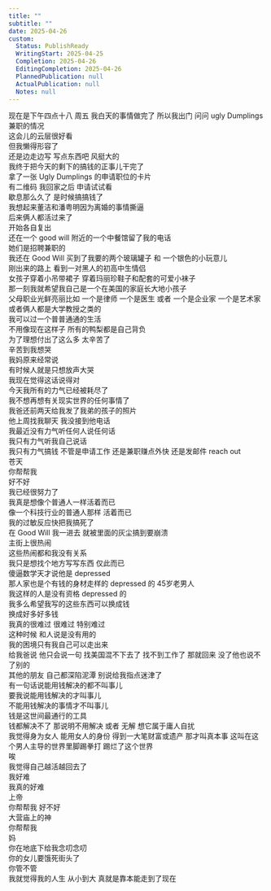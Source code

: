 ```yaml
---    
title: ""    
subtitle: ""    
date: 2025-04-26    
custom:    
  Status: PublishReady    
  WritingStart: 2025-04-25    
  Completion: 2025-04-26    
  EditingCompletion: 2025-04-26    
  PlannedPublication: null    
  ActualPublication: null    
  Notes: null    
---        
```

现在是下午四点十八 周五 我白天的事情做完了 所以我出门 问问 ugly Dumplings 兼职的情况      
这会儿的云层很好看      
但我懒得形容了        
还是边走边写 写点东西吧 风挺大的         
我终于把今天的剩下的搞钱的正事儿干完了        
拿了一张 Ugly Dumplings 的申请职位的卡片      
有二维码 我回家之后 申请试试看      
歇息那么久了 是时候搞搞钱了        
我想起来董洁和潘粤明因为离婚的事情撕逼      
后来俩人都活过来了      
开始各自复出        
还在一个 good will 附近的一个中餐馆留了我的电话      
她们是招聘兼职的        
我还在 Good Will 买到了我要的两个玻璃罐子 和 一个银色的小玩意儿        
刚出来的路上 看到一对黑人的初高中生情侣      
女孩子穿着小吊带裙子 穿着玛丽珍鞋子和配套的可爱小袜子      
那一刻我就希望我自己是一个在美国的家庭长大地小孩子      
父母职业光鲜亮丽比如 一个是律师 一个是医生 或者 一个是企业家 一个是艺术家 或者俩人都是大学教授之类的      
我可以过一个普普通通的生活        
不用像现在这样子 所有的鸭梨都是自己背负      
为了理想付出了这么多 太辛苦了      
辛苦到我想哭        
我妈原来经常说      
有时候人就是只想放声大哭      
我现在觉得这话说得对        
今天我所有的力气已经被耗尽了      
我不想再想有关现实世界的任何事情了        
我爸还前两天给我发了我弟的孩子的照片      
他上周找我聊天 我没接到他电话      
我最近没有力气听任何人说任何话      
我只有力气听我自己说话      
我只有力气搞钱 不管是申请工作 还是兼职赚点外快 还是发邮件 reach out         
苍天      
你帮帮我      
好不好      
我已经很努力了      
我真是想像个普通人一样活着而已      
像一个科技行业的普通人那样 活着而已        
我的过敏反应快把我搞死了      
在 Good Will 我一进去 就被里面的灰尘搞到要崩溃        
主街上很热闹      
这些热闹都和我没有关系        
我只是想找个地方写写东西 仅此而已        
傻逼数学天才说他是 depressed      
那人家也是个有钱的身材走样的 depressed 的 45岁老男人      
我这样的人是没有资格 depressed 的        
我多么希望我写的这些东西可以换成钱      
换成好多好多钱        
我真的很难过 很难过 特别难过        
这种时候 和人说是没有用的      
我的困境只有我自己可以走出来        
给我爸说 他只会说一句 找美国混不下去了 找不到工作了 那就回来 没了他也说不了别的      
其他的朋友 自己都深陷泥潭 别说给我指点迷津了        
有一句话说能用钱解决的都不叫事儿      
要我说能用钱解决的才叫事儿      
不能用钱解决的事情才不叫事儿      
钱是这世间最通行的工具      
钱都解决不了 那说明不用解决 或者 无解 想它属于庸人自扰        
我觉得身为女人 能用女人的身份 得到一大笔财富或遗产 那才叫真本事 这叫在这个男人主导的世界里脚踢拳打 踢烂了这个世界        
唉      
我觉得自己越活越回去了      
我好难      
我真的好难        
上帝      
你帮帮我 好不好        
大营庙上的神      
你帮帮我        
妈      
你在地底下给我念叨念叨      
你的女儿要饿死街头了      
你管不管        
我就觉得我的人生 从小到大 真就是靠本能走到了现在         
    